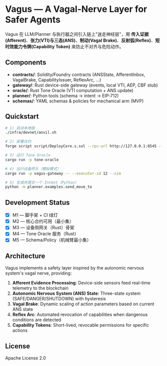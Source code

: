 # Vagus — A Vagal-Nerve Layer for Safer Agents

Vagus 在 LLM/Planner 与执行器之间引入链上"迷走神经层"，用 **传入证据(Afferent)**、**张力(VTI)与三态(ANS)**、**制动(Vagal Brake)**、**反射弧(Reflex)**、**短时效能力令牌(Capability Token)** 来防止不对齐与危险动作。

## Components

- **contracts/**: Solidity/Foundry contracts (ANSState, AfferentInbox, VagalBrake, CapabilityIssuer, ReflexArc, …)
- **gateway/**: Rust device-side gateway (events, local VTI, AEP, CBF stub)
- **oracle/**: Rust Tone Oracle (VTI computation + ANS update)
- **planner/**: Python tools (schema → intent → EIP‑712)
- **schemas/**: YAML schemas & policies for mechanical arm (MVP)

## Quickstart

```bash
# 1) 启动本地链
./infra/devnet/anvil.sh

# 2) 部署合约
forge script script/DeployCore.s.sol --rpc-url http://127.0.0.1:8545 --broadcast

# 3) 运行 Tone Oracle
cargo run -p tone-oracle

# 4) 运行设备网关（模拟模式）
cargo run -p vagus-gateway -- --executor-id 12 --sim

# 5) 生成并提交一个 Intent（Python）
python -m planner.examples.send_move_to
```

## Development Status

- [x] M1 — 脚手架 + CI 绿灯
- [x] M2 — 核心合约可用（最小集）
- [x] M3 — 设备侧网关（Rust）骨架
- [x] M4 — Tone Oracle 服务（Rust）
- [x] M5 — Schema/Policy（机械臂最小集）

## Architecture

Vagus implements a safety layer inspired by the autonomic nervous system's vagal nerve, providing:

1. **Afferent Evidence Processing**: Device-side sensors feed real-time telemetry to the blockchain
2. **Autonomic Nervous System (ANS) State**: Three-state system (SAFE/DANGER/SHUTDOWN) with hysteresis
3. **Vagal Brake**: Dynamic scaling of action parameters based on current ANS state
4. **Reflex Arc**: Automated revocation of capabilities when dangerous conditions are detected
5. **Capability Tokens**: Short-lived, revocable permissions for specific actions

## License

Apache License 2.0